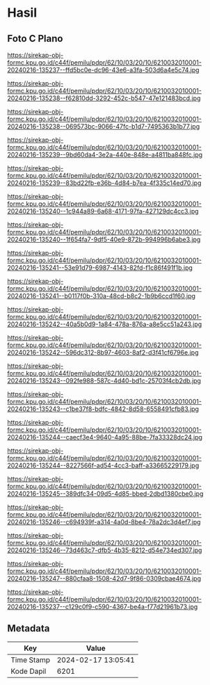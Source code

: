 # Hasil

## Foto C Plano

https://sirekap-obj-formc.kpu.go.id/c44f/pemilu/pdpr/62/10/03/20/10/6210032010001-20240216-135237--ffd5bc0e-dc96-43e6-a3fa-503d6a4e5c74.jpg

https://sirekap-obj-formc.kpu.go.id/c44f/pemilu/pdpr/62/10/03/20/10/6210032010001-20240216-135238--f62810dd-3292-452c-b547-47e121483bcd.jpg

https://sirekap-obj-formc.kpu.go.id/c44f/pemilu/pdpr/62/10/03/20/10/6210032010001-20240216-135238--069573bc-9066-47fc-b1d7-7495363b1b77.jpg

https://sirekap-obj-formc.kpu.go.id/c44f/pemilu/pdpr/62/10/03/20/10/6210032010001-20240216-135239--9bd60da4-3e2a-440e-848e-a4811ba848fc.jpg

https://sirekap-obj-formc.kpu.go.id/c44f/pemilu/pdpr/62/10/03/20/10/6210032010001-20240216-135239--83bd22fb-e36b-4d84-b7ea-4f335c14ed70.jpg

https://sirekap-obj-formc.kpu.go.id/c44f/pemilu/pdpr/62/10/03/20/10/6210032010001-20240216-135240--1c944a89-6a68-4171-97fa-427129dc4cc3.jpg

https://sirekap-obj-formc.kpu.go.id/c44f/pemilu/pdpr/62/10/03/20/10/6210032010001-20240216-135240--1f654fa7-9df5-40e9-872b-994996b6abe3.jpg

https://sirekap-obj-formc.kpu.go.id/c44f/pemilu/pdpr/62/10/03/20/10/6210032010001-20240216-135241--53e91d79-6987-4143-82fd-f1c86f491f1b.jpg

https://sirekap-obj-formc.kpu.go.id/c44f/pemilu/pdpr/62/10/03/20/10/6210032010001-20240216-135241--b0117f0b-310a-48cd-b8c2-1b9b6ccd1f60.jpg

https://sirekap-obj-formc.kpu.go.id/c44f/pemilu/pdpr/62/10/03/20/10/6210032010001-20240216-135242--40a5b0d9-1a84-478a-876a-a8e5cc51a243.jpg

https://sirekap-obj-formc.kpu.go.id/c44f/pemilu/pdpr/62/10/03/20/10/6210032010001-20240216-135242--596dc312-8b97-4603-8af2-d3f41cf6796e.jpg

https://sirekap-obj-formc.kpu.go.id/c44f/pemilu/pdpr/62/10/03/20/10/6210032010001-20240216-135243--092fe988-587c-4d40-bd1c-25703f4cb2db.jpg

https://sirekap-obj-formc.kpu.go.id/c44f/pemilu/pdpr/62/10/03/20/10/6210032010001-20240216-135243--c1be37f8-bdfc-4842-8d58-6558491cfb83.jpg

https://sirekap-obj-formc.kpu.go.id/c44f/pemilu/pdpr/62/10/03/20/10/6210032010001-20240216-135244--caecf3e4-9640-4a95-88be-7fa33328dc24.jpg

https://sirekap-obj-formc.kpu.go.id/c44f/pemilu/pdpr/62/10/03/20/10/6210032010001-20240216-135244--8227566f-ad54-4cc3-baff-a33665229179.jpg

https://sirekap-obj-formc.kpu.go.id/c44f/pemilu/pdpr/62/10/03/20/10/6210032010001-20240216-135245--389dfc34-09d5-4d85-bbed-2dbd1380cbe0.jpg

https://sirekap-obj-formc.kpu.go.id/c44f/pemilu/pdpr/62/10/03/20/10/6210032010001-20240216-135246--c694939f-a314-4a0d-8be4-78a2dc3d4ef7.jpg

https://sirekap-obj-formc.kpu.go.id/c44f/pemilu/pdpr/62/10/03/20/10/6210032010001-20240216-135246--73d463c7-dfb5-4b35-8212-d54e734ed307.jpg

https://sirekap-obj-formc.kpu.go.id/c44f/pemilu/pdpr/62/10/03/20/10/6210032010001-20240216-135247--880cfaa8-1508-42d7-9f86-0309cbae4674.jpg

https://sirekap-obj-formc.kpu.go.id/c44f/pemilu/pdpr/62/10/03/20/10/6210032010001-20240216-135237--c129c0f9-c590-4367-be4a-f77d21961b73.jpg


## Metadata

| Key        | Value               |
| ---------- | ------------------- |
| Time Stamp | 2024-02-17 13:05:41 |
| Kode Dapil | 6201                |



